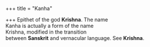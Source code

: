 +++
title = "Kanha"

+++
Epithet of the god **Krishna**. The name  
Kanha is actually a form of the name  
Krishna, modified in the transition  
between **Sanskrit** and vernacular language. See **Krishna**.